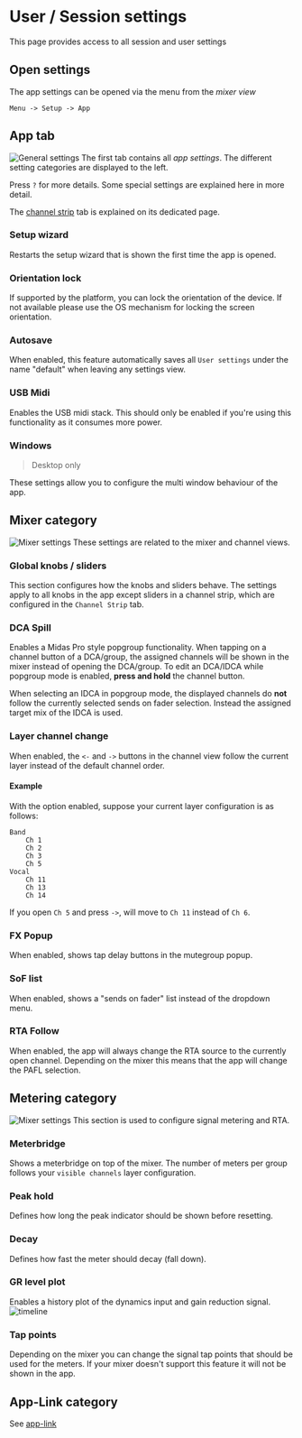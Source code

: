 # User / Session settings
This page provides access to all session and user settings

## Open settings
The app settings can be opened via the menu from the *mixer view*
```
Menu -> Setup -> App
```

## App tab
![General settings](../img/settings/app.png)
The first tab contains all *app settings*. The different setting categories are displayed to the left.

Press `?` for more details. Some special settings are explained here in more detail.

The [channel strip](channel-strip.md) tab is explained on its dedicated page.

### Setup wizard
Restarts the setup wizard that is shown the first time the app is opened.

### Orientation lock
If supported by the platform, you can lock the orientation of the device. If not available please use the OS mechanism for locking the screen orientation.

### Autosave
When enabled, this feature automatically saves all `User settings` under the name "default" when leaving any settings view.

### USB Midi
Enables the USB midi stack. This should only be enabled if you're using this functionality as it consumes more power.

### Windows
>Desktop only

These settings allow you to configure the multi window behaviour of the app.

## Mixer category
![Mixer settings](../img/settings/session-mixer.png)
These settings are related to the mixer and channel views.

### Global knobs / sliders
This section configures how the knobs and sliders behave. The settings apply to all knobs in the app except sliders in a channel strip, which are configured in the `Channel Strip` tab.


### DCA Spill
Enables a Midas Pro style popgroup functionality.
When tapping on a channel button of a DCA/group, the assigned channels will be shown in the mixer instead of opening the DCA/group. To edit an DCA/IDCA while popgroup mode is enabled, **press and hold** the channel button.

When selecting an IDCA in popgroup mode, the displayed channels do **not** follow the currently selected sends on fader selection. Instead the assigned target mix of the IDCA is used.

### Layer channel change
When enabled, the `<-` and `->` buttons in the channel view follow the current layer instead of the default channel order.
#### Example
With the option enabled, suppose your current layer configuration is as follows:
```
Band
	Ch 1
	Ch 2
	Ch 3
	Ch 5
Vocal
	Ch 11
	Ch 13
	Ch 14
```
If you open `Ch 5` and press `->`, will move to `Ch 11` instead of `Ch 6`.

### FX Popup
When enabled, shows tap delay buttons in the mutegroup popup.

### SoF list
When enabled, shows a "sends on fader" list instead of the dropdown menu.

### RTA Follow
When enabled, the app will always change the RTA source to the currently open channel.
Depending on the mixer this means that the app will change the PAFL selection.



## Metering category
![Mixer settings](../img/settings/session-metering.png)
This section is used to configure signal metering and RTA.

### Meterbridge
Shows a meterbridge on top of the mixer. The number of meters per group follows your `visible channels` layer configuration.

### Peak hold
Defines how long the peak indicator should be shown before resetting.

### Decay
Defines how fast the meter should decay (fall down).

### GR level plot
Enables a history plot of the dynamics input and gain reduction signal.
![timeline](../img/dyn-timeline.png)

### Tap points
Depending on the mixer you can change the signal tap points that should be used for the meters.
If your mixer doesn't support this feature it will not be shown in the app.


## App-Link category
See [app-link](../app-link.md)